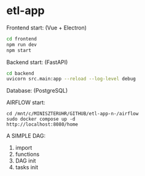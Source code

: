 # etl-app

Frontend start:
(Vue + Electron)
```sh
cd frontend
npm run dev
npm start
```
Backend start:
(FastAPI)
```sh
cd backend
uvicorn src.main:app --reload --log-level debug
``` 
Database: (PostgreSQL)


AIRFLOW start:
```
cd /mnt/c/MINISZTERUHR/GITHUB/etl-app-n-/airflow
sudo docker compose up -d
http://localhost:8080/home
```

A SIMPLE DAG:

1. import
2. functions 
3. DAG init
4. tasks init